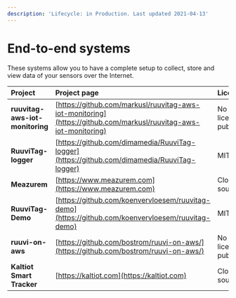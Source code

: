 ```yaml
---
description: 'Lifecycle: in Production. Last updated 2021-04-13'
---
```


# End-to-end systems

These systems allow you to have a complete setup to collect, store and view data of your sensors over the Internet.

| **Project** | **Project page** | **License** | **Support** |
| :--- | :--- | :--- | :--- |
| **ruuvitag-aws-iot-monitoring** | [https://github.com/markusl/ruuvitag-aws-iot-monitoring](https://github.com/markusl/ruuvitag-aws-iot-monitoring) | No license published | Community |
| **RuuviTag-logger** | [https://github.com/dimamedia/RuuviTag-logger](https://github.com/dimamedia/RuuviTag-logger) | MIT | Community |
| **Meazurem** | [https://www.meazurem.com](https://www.meazurem.com) | Closed source | Commercial |
| **RuuviTag-Demo** | [https://github.com/koenvervloesem/ruuvitag-demo](https://github.com/koenvervloesem/ruuvitag-demo) | MIT | Community |
| **ruuvi-on-aws** | [https://github.com/bostrom/ruuvi-on-aws/](https://github.com/bostrom/ruuvi-on-aws/) | No license published | Community |
| **Kaltiot Smart Tracker** | [https://kaltiot.com](https://kaltiot.com) | Closed source | Commercial |



